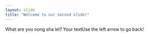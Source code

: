 ```yaml
---
layout: slide
title: "Welcome to our second slide!"
---
```

What are you nong sha lei?
Your textUse the left arrow to go back!
